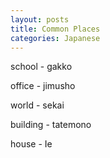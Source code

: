 ```yaml
---
layout: posts
title: Common Places
categories: Japanese
---
```


school - gakko

office - jimusho

world - sekai

building - tatemono

house - Ie